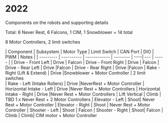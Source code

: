 # 2022

Components on the robots and supporting details

Total:
6 Never Rest, 6 Falcons, 1 CIM, 1 Snowblower = 14 total

8 Motor Controllers, 2 limit switches

| Component | Subsystem | Motor Type | Limit Switch | CAN Port | DIO | PWM | Notes |
| --------- | ---------- | ------------ | -------- | ----| --- | ----- |
| Drive - Front Left    | Drive | Falcon
| Drive - Front Right    | Drive | Falcon
| Drive - Rear Left    | Drive |Falcon
| Drive - Rear Right    | Drive |Falcon
| Rake - Right (Lift & Extend) | Drive |Snowblower + Motor Controller | 2 limit switches  
| Rake - Left (Intake Rollers)  | Drive |NeverRest + Motor Controller
| Horizontal Intake - Left   | Drive |Never Rest + Motor Controllers
| Horizontal Intake - Right  | Drive |Never Rest + Motor Controllers
| Lift Vertical      | Climb | TBD  1 x Never Rest + 2 Motor Controllers 
| Elevator - Left | Shoot| Never Rest + Motor Controller
| Elevator - Right | Shoot | Never Rest + Motor Controller
| Shooter - Left  | Shoot | Falcon
| Shooter - Right  | Shoot| Falcon
| Climb   | Climb|  CIM motor + Motor Controller

